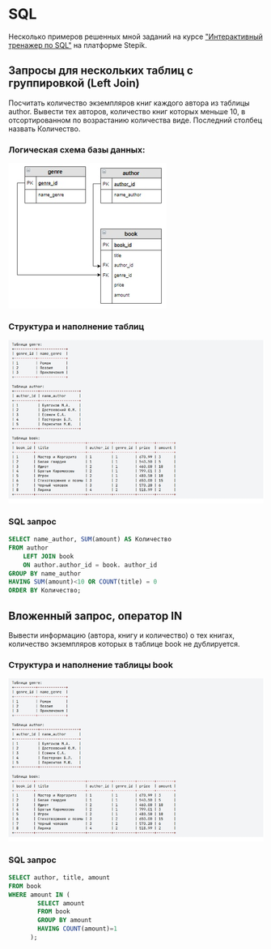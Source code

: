 # SQL

Несколько примеров решенных мной заданий на курсе ["Интерактивный тренажер по SQL"](https://stepik.org/course/63054) на платформе Stepik.

## Запросы для нескольких таблиц с группировкой (Left Join)

Посчитать количество экземпляров книг каждого автора из таблицы author. Вывести тех авторов, количество книг которых меньше 10, в отсортированном по возрастанию количества виде. Последний столбец назвать Количество.

### Логическая схема базы данных:

![LSBD](https://github.com/AlexeyBaraguzin/sql-examples/blob/main/assets/left_join_lsbd.jpg)

### Структура и наполнение таблиц

![SNT](https://github.com/AlexeyBaraguzin/sql-examples/blob/main/assets/left_join_snt.jpg)

### SQL запрос

```SQL
SELECT name_author, SUM(amount) AS Количество
FROM author
    LEFT JOIN book
    ON author.author_id = book. author_id
GROUP BY name_author
HAVING SUM(amount)<10 OR COUNT(title) = 0
ORDER BY Количество;
```

## Вложенный запрос, оператор IN

Вывести информацию (автора, книгу и количество) о тех книгах, количество экземпляров которых в таблице book не дублируется.

### Структура и наполнение таблицы book

![SNT](https://github.com/AlexeyBaraguzin/sql-examples/blob/main/assets/left_join_snt.jpg)

### SQL запрос

```SQL
SELECT author, title, amount
FROM book
WHERE amount IN (
        SELECT amount
        FROM book
        GROUP BY amount
        HAVING COUNT(amount)=1
      );
```
